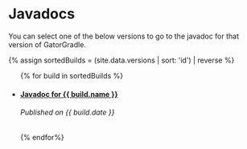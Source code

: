 # Javadocs
You can select one of the below versions to go to the javadoc for that version of GatorGradle.

{% assign sortedBuilds = (site.data.versions | sort: 'id') | reverse %}
<ul>
{% for build in sortedBuilds %}
    <li>
        <h4><a href="/gatorgradle/docs/{{ build.name }}">
            Javadoc for {{ build.name }}
        </a></h4>
        <h6>Published on {{ build.date }}</h6>
    </li>
{% endfor%}
</ul>
